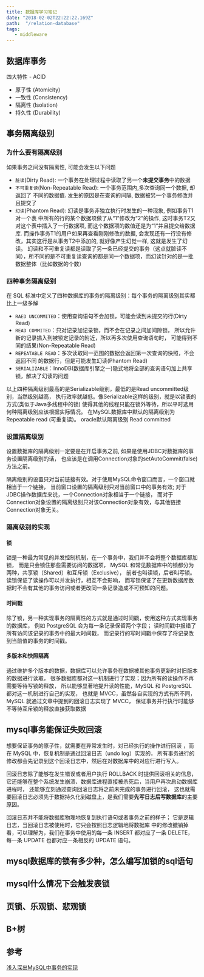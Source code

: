 ```yaml
---
title: 数据库学习笔记
date: "2018-02-02T22:22:22.169Z"
path:  "/relation-database"
tags:
   - middleware
---
```


## 数据库事务
四大特性 - ACID
* 原子性 (Atomicity)
* 一致性 (Consistency)
* 隔离性 (Isolation)
* 持久性 (Durability)


## 事务隔离级别

### 为什么要有隔离级别

如果事务之间没有隔离性, 可能会发生以下问题
* `脏读`(Dirty Read): 一个事务在处理过程中读取了另一个**未提交事务**中的数据
* `不可重复读`(Non-Repeatable Read): 一个事务范围内,多次查询同一个数据, 却返回了
  不同的数据值. 发生的原因是在查询的间隔, 数据被另一个事务修改并且提交了
* `幻读`(Phantom Read): 幻读是事务非独立执行时发生的一种现象, 例如事务T1对一个表
  中所有的行的某个数据项做了从“1”修改为“2”的操作, 这时事务T2又对这个表中插入了一行数据项,
  而这个数据项的数值还是为“1”并且提交给数据库. 而操作事务T1的用户如果再查看刚刚修改的数据,
   会发现还有一行没有修改，其实这行是从事务T2中添加的, 就好像产生幻觉一样, 这就是发生了幻读。
   幻读和不可重复读都是读取了另一条已经提交的事务（这点就脏读不同），所不同的是不可重复读查询的都是同一个数据项，而幻读针对的是一批数据整体（比如数据的个数）

### 四种事务隔离级别
在 SQL 标准中定义了四种数据库的事务的隔离级别：每个事务的隔离级别其实都比上一级多解 
* `RAED UNCOMMITED`：使用查询语句不会加锁，可能会读到未提交的行(Dirty Read)
* `READ COMMITED`：只对记录加记录锁，而不会在记录之间加间隙锁，
   所以允许新的记录插入到被锁定记录的附近，所以再多次使用查询语句时，
   可能得到不同的结果(Non-Repeatable Read)
* `REPEATABLE READ`：多次读取同一范围的数据会返回第一次查询的快照，不会返回不同
   的数据行，但是可能发生幻读(Phantom Read)
* `SERIALIZABLE`：InnoDB(数据库引擎之一)隐式地将全部的查询语句加上共享锁，解决了幻读的问题

以上四种隔离级别最高的是Serializable级别，最低的是Read uncommitted级别，当然级别越高，
执行效率就越低。像Serializable这样的级别，就是以锁表的方式(类似于Java多线程中的锁)
使得其他的线程只能在锁外等待，所以平时选用何种隔离级别应该根据实际情况。
在MySQL数据库中默认的隔离级别为Repeatable read (可重复读)。
oracle默认隔离级别 Read committed

### 设置隔离级别
设置数据库的隔离级别一定要是在开启事务之前, 如果是使用JDBC对数据库的事务设置隔离级别的话，
也应该是在调用Connection对象的setAutoCommit(false)方法之前。

隔离级别的设置只对当前链接有效。对于使用MySQL命令窗口而言，一个窗口就相当于一个链接，
当前窗口设置的隔离级别只对当前窗口中的事务有效; 
对于JDBC操作数据库来说，一个Connection对象相当于一个链接，
而对于Connection对象设置的隔离级别只对该Connection对象有效，与其他链接Connection对象无关。

### 隔离级别的实现
#### 锁
锁是一种最为常见的并发控制机制，在一个事务中，我们并不会将整个数据库都加锁，
而是只会锁住那些需要访问的数据项， 
MySQL 和常见数据库中的锁都分为两种，共享锁（Shared）和互斥锁（Exclusive），
前者也叫读锁，后者叫写锁。 读锁保证了读操作可以并发执行，相互不会影响，
而写锁保证了在更新数据库数据时不会有其他的事务访问或者更改同一条记录造成不可预知的问题。

#### 时间戳

除了锁，另一种实现事务的隔离性的方式就是通过时间戳，使用这种方式实现事务的数据库，
例如 PostgreSQL 会为每一条记录保留两个字段；
读时间戳中报错了所有访问该记录的事务中的最大时间戳，
而记录行的写时间戳中保存了将记录改到当前值的事务的时间戳。


#### 多版本和快照隔离

通过维护多个版本的数据，数据库可以允许事务在数据被其他事务更新时对旧版本的数据进行读取，
很多数据库都对这一机制进行了实现；因为所有的读操作不再需要等待写锁的释放，
所以能够显著地提升读的性能，MySQL 和 PostgreSQL 都对这一机制进行自己的实现，
也就是 MVCC，虽然各自实现的方式有所不同，MySQL 就通过文章中提到的回滚日志实现了 MVCC，
保证事务并行执行时能够不等待互斥锁的释放直接获取数据

## mysql事务能保证失败回滚

想要保证事务的原子性，就需要在异常发生时，对已经执行的操作进行回滚
，而在 MySQL 中，恢复机制是通过回滚日志（undo log）实现的，
所有事务进行的修改都会先记录到这个回滚日志中，然后在对数据库中的对应行进行写入。

回滚日志除了能够在发生错误或者用户执行 ROLLBACK 时提供回滚相关的信息，
它还能够在整个系统发生崩溃、数据库进程直接被杀死后，当用户再次启动数据库进程时，
还能够立刻通过查询回滚日志将之前未完成的事务进行回滚，
这也就需要回滚日志必须先于数据持久化到磁盘上，是我们需要**先写日志后写数据库**的主要原因。

回滚日志并不能将数据库物理地恢复到执行语句或者事务之前的样子；
它是逻辑日志，当回滚日志被使用时，它只会按照日志逻辑地将数据库
中的修改撤销掉看，可以理解为，我们在事务中使用的每一条 INSERT 
都对应了一条 DELETE，每一条 UPDATE 也都对应一条相反的 UPDATE 语句。

## mysql数据库的锁有多少种，怎么编写加锁的sql语句
## mysql什么情况下会触发表锁
## 页锁、乐观锁、悲观锁

## B+树

## 参考
[浅入深出MySQL中事务的实现](https://draveness.me/mysql-transaction)